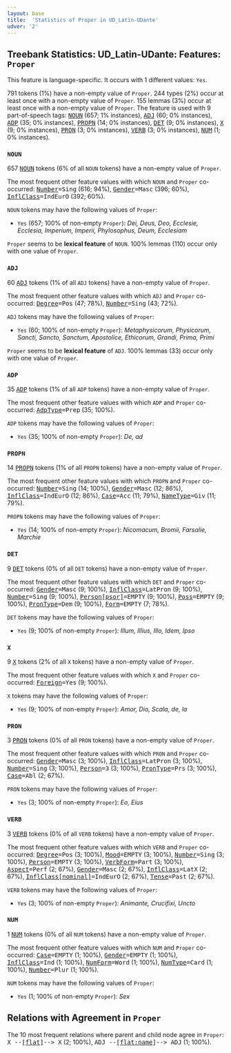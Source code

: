 ```yaml
---
layout: base
title:  'Statistics of Proper in UD_Latin-UDante'
udver: '2'
---
```


## Treebank Statistics: UD_Latin-UDante: Features: `Proper`

This feature is language-specific.
It occurs with 1 different values: `Yes`.

791 tokens (1%) have a non-empty value of `Proper`.
244 types (2%) occur at least once with a non-empty value of `Proper`.
155 lemmas (3%) occur at least once with a non-empty value of `Proper`.
The feature is used with 9 part-of-speech tags: <tt><a href="la_udante-pos-NOUN.html">NOUN</a></tt> (657; 1% instances), <tt><a href="la_udante-pos-ADJ.html">ADJ</a></tt> (60; 0% instances), <tt><a href="la_udante-pos-ADP.html">ADP</a></tt> (35; 0% instances), <tt><a href="la_udante-pos-PROPN.html">PROPN</a></tt> (14; 0% instances), <tt><a href="la_udante-pos-DET.html">DET</a></tt> (9; 0% instances), <tt><a href="la_udante-pos-X.html">X</a></tt> (9; 0% instances), <tt><a href="la_udante-pos-PRON.html">PRON</a></tt> (3; 0% instances), <tt><a href="la_udante-pos-VERB.html">VERB</a></tt> (3; 0% instances), <tt><a href="la_udante-pos-NUM.html">NUM</a></tt> (1; 0% instances).

### `NOUN`

657 <tt><a href="la_udante-pos-NOUN.html">NOUN</a></tt> tokens (6% of all `NOUN` tokens) have a non-empty value of `Proper`.

The most frequent other feature values with which `NOUN` and `Proper` co-occurred: <tt><a href="la_udante-feat-Number.html">Number</a></tt><tt>=Sing</tt> (616; 94%), <tt><a href="la_udante-feat-Gender.html">Gender</a></tt><tt>=Masc</tt> (396; 60%), <tt><a href="la_udante-feat-InflClass.html">InflClass</a></tt><tt>=IndEurO</tt> (392; 60%).

`NOUN` tokens may have the following values of `Proper`:

* `Yes` (657; 100% of non-empty `Proper`): <em>Dei, Deus, Deo, Ecclesie, Ecclesia, Imperium, Imperii, Phylosophus, Deum, Ecclesiam</em>

`Proper` seems to be **lexical feature** of `NOUN`. 100% lemmas (110) occur only with one value of `Proper`.

### `ADJ`

60 <tt><a href="la_udante-pos-ADJ.html">ADJ</a></tt> tokens (1% of all `ADJ` tokens) have a non-empty value of `Proper`.

The most frequent other feature values with which `ADJ` and `Proper` co-occurred: <tt><a href="la_udante-feat-Degree.html">Degree</a></tt><tt>=Pos</tt> (47; 78%), <tt><a href="la_udante-feat-Number.html">Number</a></tt><tt>=Sing</tt> (43; 72%).

`ADJ` tokens may have the following values of `Proper`:

* `Yes` (60; 100% of non-empty `Proper`): <em>Metaphysicorum, Physicorum, Sancti, Sancto, Sanctum, Apostolice, Ethicorum, Grandi, Prima, Primi</em>

`Proper` seems to be **lexical feature** of `ADJ`. 100% lemmas (33) occur only with one value of `Proper`.

### `ADP`

35 <tt><a href="la_udante-pos-ADP.html">ADP</a></tt> tokens (1% of all `ADP` tokens) have a non-empty value of `Proper`.

The most frequent other feature values with which `ADP` and `Proper` co-occurred: <tt><a href="la_udante-feat-AdpType.html">AdpType</a></tt><tt>=Prep</tt> (35; 100%).

`ADP` tokens may have the following values of `Proper`:

* `Yes` (35; 100% of non-empty `Proper`): <em>De, ad</em>

### `PROPN`

14 <tt><a href="la_udante-pos-PROPN.html">PROPN</a></tt> tokens (1% of all `PROPN` tokens) have a non-empty value of `Proper`.

The most frequent other feature values with which `PROPN` and `Proper` co-occurred: <tt><a href="la_udante-feat-Number.html">Number</a></tt><tt>=Sing</tt> (14; 100%), <tt><a href="la_udante-feat-Gender.html">Gender</a></tt><tt>=Masc</tt> (12; 86%), <tt><a href="la_udante-feat-InflClass.html">InflClass</a></tt><tt>=IndEurO</tt> (12; 86%), <tt><a href="la_udante-feat-Case.html">Case</a></tt><tt>=Acc</tt> (11; 79%), <tt><a href="la_udante-feat-NameType.html">NameType</a></tt><tt>=Giv</tt> (11; 79%).

`PROPN` tokens may have the following values of `Proper`:

* `Yes` (14; 100% of non-empty `Proper`): <em>Nicomacum, Bromii, Farsalie, Marchie</em>

### `DET`

9 <tt><a href="la_udante-pos-DET.html">DET</a></tt> tokens (0% of all `DET` tokens) have a non-empty value of `Proper`.

The most frequent other feature values with which `DET` and `Proper` co-occurred: <tt><a href="la_udante-feat-Gender.html">Gender</a></tt><tt>=Masc</tt> (9; 100%), <tt><a href="la_udante-feat-InflClass.html">InflClass</a></tt><tt>=LatPron</tt> (9; 100%), <tt><a href="la_udante-feat-Number.html">Number</a></tt><tt>=Sing</tt> (9; 100%), <tt><a href="la_udante-feat-Person-psor.html">Person[psor]</a></tt><tt>=EMPTY</tt> (9; 100%), <tt><a href="la_udante-feat-Poss.html">Poss</a></tt><tt>=EMPTY</tt> (9; 100%), <tt><a href="la_udante-feat-PronType.html">PronType</a></tt><tt>=Dem</tt> (9; 100%), <tt><a href="la_udante-feat-Form.html">Form</a></tt><tt>=EMPTY</tt> (7; 78%).

`DET` tokens may have the following values of `Proper`:

* `Yes` (9; 100% of non-empty `Proper`): <em>Illum, Illius, Illo, Idem, Ipso</em>

### `X`

9 <tt><a href="la_udante-pos-X.html">X</a></tt> tokens (2% of all `X` tokens) have a non-empty value of `Proper`.

The most frequent other feature values with which `X` and `Proper` co-occurred: <tt><a href="la_udante-feat-Foreign.html">Foreign</a></tt><tt>=Yes</tt> (9; 100%).

`X` tokens may have the following values of `Proper`:

* `Yes` (9; 100% of non-empty `Proper`): <em>Amor, Dio, Scala, de, la</em>

### `PRON`

3 <tt><a href="la_udante-pos-PRON.html">PRON</a></tt> tokens (0% of all `PRON` tokens) have a non-empty value of `Proper`.

The most frequent other feature values with which `PRON` and `Proper` co-occurred: <tt><a href="la_udante-feat-Gender.html">Gender</a></tt><tt>=Masc</tt> (3; 100%), <tt><a href="la_udante-feat-InflClass.html">InflClass</a></tt><tt>=LatPron</tt> (3; 100%), <tt><a href="la_udante-feat-Number.html">Number</a></tt><tt>=Sing</tt> (3; 100%), <tt><a href="la_udante-feat-Person.html">Person</a></tt><tt>=3</tt> (3; 100%), <tt><a href="la_udante-feat-PronType.html">PronType</a></tt><tt>=Prs</tt> (3; 100%), <tt><a href="la_udante-feat-Case.html">Case</a></tt><tt>=Abl</tt> (2; 67%).

`PRON` tokens may have the following values of `Proper`:

* `Yes` (3; 100% of non-empty `Proper`): <em>Eo, Eius</em>

### `VERB`

3 <tt><a href="la_udante-pos-VERB.html">VERB</a></tt> tokens (0% of all `VERB` tokens) have a non-empty value of `Proper`.

The most frequent other feature values with which `VERB` and `Proper` co-occurred: <tt><a href="la_udante-feat-Degree.html">Degree</a></tt><tt>=Pos</tt> (3; 100%), <tt><a href="la_udante-feat-Mood.html">Mood</a></tt><tt>=EMPTY</tt> (3; 100%), <tt><a href="la_udante-feat-Number.html">Number</a></tt><tt>=Sing</tt> (3; 100%), <tt><a href="la_udante-feat-Person.html">Person</a></tt><tt>=EMPTY</tt> (3; 100%), <tt><a href="la_udante-feat-VerbForm.html">VerbForm</a></tt><tt>=Part</tt> (3; 100%), <tt><a href="la_udante-feat-Aspect.html">Aspect</a></tt><tt>=Perf</tt> (2; 67%), <tt><a href="la_udante-feat-Gender.html">Gender</a></tt><tt>=Masc</tt> (2; 67%), <tt><a href="la_udante-feat-InflClass.html">InflClass</a></tt><tt>=LatX</tt> (2; 67%), <tt><a href="la_udante-feat-InflClass-nominal.html">InflClass[nominal]</a></tt><tt>=IndEurO</tt> (2; 67%), <tt><a href="la_udante-feat-Tense.html">Tense</a></tt><tt>=Past</tt> (2; 67%).

`VERB` tokens may have the following values of `Proper`:

* `Yes` (3; 100% of non-empty `Proper`): <em>Animante, Crucifixi, Uncto</em>

### `NUM`

1 <tt><a href="la_udante-pos-NUM.html">NUM</a></tt> tokens (0% of all `NUM` tokens) have a non-empty value of `Proper`.

The most frequent other feature values with which `NUM` and `Proper` co-occurred: <tt><a href="la_udante-feat-Case.html">Case</a></tt><tt>=EMPTY</tt> (1; 100%), <tt><a href="la_udante-feat-Gender.html">Gender</a></tt><tt>=EMPTY</tt> (1; 100%), <tt><a href="la_udante-feat-InflClass.html">InflClass</a></tt><tt>=Ind</tt> (1; 100%), <tt><a href="la_udante-feat-NumForm.html">NumForm</a></tt><tt>=Word</tt> (1; 100%), <tt><a href="la_udante-feat-NumType.html">NumType</a></tt><tt>=Card</tt> (1; 100%), <tt><a href="la_udante-feat-Number.html">Number</a></tt><tt>=Plur</tt> (1; 100%).

`NUM` tokens may have the following values of `Proper`:

* `Yes` (1; 100% of non-empty `Proper`): <em>Sex</em>

## Relations with Agreement in `Proper`

The 10 most frequent relations where parent and child node agree in `Proper`:
<tt>X --[<tt><a href="la_udante-dep-flat.html">flat</a></tt>]--> X</tt> (2; 100%),
<tt>ADJ --[<tt><a href="la_udante-dep-flat-name.html">flat:name</a></tt>]--> ADJ</tt> (1; 100%).

